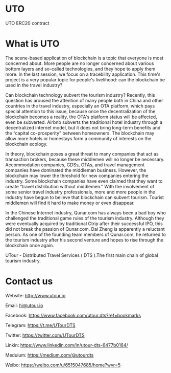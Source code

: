   
# UTO 
UTO ERC20 contract

# What is UTO
  The scene-based application of blockchain is a topic that everyone is most concerned about. More people are no longer concerned about various bottom layers and so-called technologies, and they hope to apply them more. In the last session, we focus on a tracebility application. This time's project is a very popular topic for people's livelihood: can the blockchain be used in the travel industry?

  Can blockchain technology subvert the tourism industry? Recently, this question has aroused the attention of many people both in China and other countries in the travel industry, especially an OTA platform, which pays special attention to this issue, because once the decentralization of the blockchain becomes a reality, the OTA's platform status will be affected, even be subverted.
Airbnb subverts the traditional hotel industry through a decentralized internet model, but it does not bring long-term benefits and the “capital co-prosperity” between homeowners. The blockchain may allow more hotels or homestays form a community of interests on the blockchain ecology.

  In theory, blockchain poses a great threat to many companies that act as transaction brokers, because these middlemen will no longer be necessary. Accommodation companies, GDSs, OTAs, and travel management companies have dominated the middleman business. However, the blockchain may lower the threshold for new companies entering the industry. Some blockchain companies have even claimed that they want to create "travel distribution without middlemen."
With the involvement of some senior travel industry professionals, more and more people in the industry have begun to believe that blockchain can subvert tourism. Tourist middlemen will find it hard to make money or even disappear.

  In the Chinese Internet industry, Qunar.com has always been a bad boy who challenged the traditional game rules of the tourism industry. Although they were eventually acquired by traditional Ctrip after their successful IPO, this did not break the passion of Qunar.com. Dai Zheng is apparently a reluctant person. As one of the founding team members of Qunar.com, he returned to the tourism industry after his second venture and hopes to rise through the blockchain once again.

  UTour - Distributed Travel Services ( DTS ).The first main chain of global tourism industry.

# Contact us
Website: http://www.utour.io

Email: hi@utour.io

Facebook: https://www.facebook.com/utour.dts?ref=bookmarks

Telegram: https://t.me/UTourDTS

Twitter: https://twitter.com/UTourDTS

Linkin: https://www.linkedin.com/in/utour-dts-6477b0164/

Meduium: https://medium.com/@utourdts

Weibo: https://weibo.com/u/6515047685/home?wvr=5